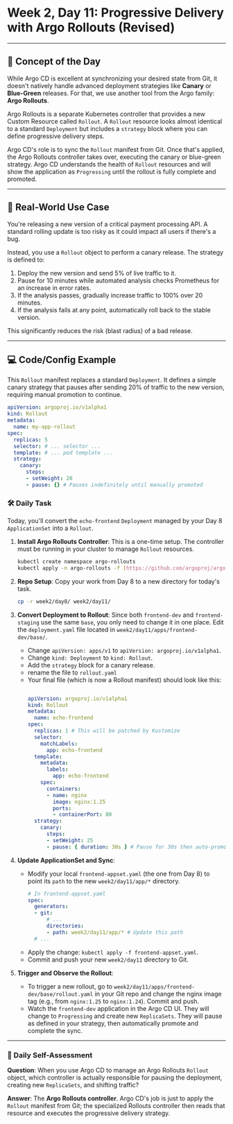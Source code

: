 # Week 2, Day 11: Progressive Delivery with Argo Rollouts (Revised)

---
## 🧠 Concept of the Day

While Argo CD is excellent at synchronizing your desired state from Git, it doesn't natively handle advanced deployment strategies like **Canary** or **Blue-Green** releases. For that, we use another tool from the Argo family: **Argo Rollouts**.

Argo Rollouts is a separate Kubernetes controller that provides a new Custom Resource called `Rollout`. A `Rollout` resource looks almost identical to a standard `Deployment` but includes a `strategy` block where you can define progressive delivery steps.

Argo CD's role is to sync the `Rollout` manifest from Git. Once that's applied, the Argo Rollouts controller takes over, executing the canary or blue-green strategy. Argo CD understands the health of `Rollout` resources and will show the application as `Progressing` until the rollout is fully complete and promoted.

---
## 💼 Real-World Use Case

You're releasing a new version of a critical payment processing API. A standard rolling update is too risky as it could impact all users if there's a bug.

Instead, you use a `Rollout` object to perform a canary release. The strategy is defined to:
1.  Deploy the new version and send 5% of live traffic to it.
2.  Pause for 10 minutes while automated analysis checks Prometheus for an increase in error rates.
3.  If the analysis passes, gradually increase traffic to 100% over 20 minutes.
4.  If the analysis fails at any point, automatically roll back to the stable version.

This significantly reduces the risk (blast radius) of a bad release.

---
## 💻 Code/Config Example

This `Rollout` manifest replaces a standard `Deployment`. It defines a simple canary strategy that pauses after sending 20% of traffic to the new version, requiring manual promotion to continue.

```yaml
apiVersion: argoproj.io/v1alpha1
kind: Rollout
metadata:
  name: my-app-rollout
spec:
  replicas: 5
  selector: # ... selector ...
  template: # ... pod template ...
  strategy:
    canary:
      steps:
      - setWeight: 20
      - pause: {} # Pauses indefinitely until manually promoted
```

### 🛠️ Daily Task

Today, you'll convert the `echo-frontend` `Deployment` managed by your Day 8 `ApplicationSet` into a `Rollout`.

1.  **Install Argo Rollouts Controller**: This is a one-time setup. The controller must be running in your cluster to manage `Rollout` resources.
    ```bash
    kubectl create namespace argo-rollouts
    kubectl apply -n argo-rollouts -f [https://github.com/argoproj/argo-rollouts/releases/latest/download/install.yaml](https://github.com/argoproj/argo-rollouts/releases/latest/download/install.yaml)
    ```

2.  **Repo Setup**: Copy your work from Day 8 to a new directory for today's task.
    ```bash
    cp -r week2/day8/ week2/day11/
    ```

3.  **Convert Deployment to Rollout**: Since both `frontend-dev` and `frontend-staging` use the same `base`, you only need to change it in one place. Edit the `deployment.yaml` file located in `week2/day11/apps/frontend-dev/base/`.
    * Change `apiVersion: apps/v1` to `apiVersion: argoproj.io/v1alpha1`.
    * Change `kind: Deployment` to `kind: Rollout`.
    * Add the `strategy` block for a canary release.
    * rename the file to `rollout.yaml`
    * Your final file (which is now a Rollout manifest) should look like this:
        ```yaml
   
        apiVersion: argoproj.io/v1alpha1
        kind: Rollout
        metadata:
          name: echo-frontend
        spec:
          replicas: 1 # This will be patched by Kustomize
          selector:
            matchLabels:
              app: echo-frontend
          template:
            metadata:
              labels:
                app: echo-frontend
            spec:
              containers:
              - name: nginx
                image: nginx:1.25
                ports:
                - containerPort: 80
          strategy:
            canary:
              steps:
              - setWeight: 25
              - pause: { duration: 30s } # Pause for 30s then auto-promote
        ```

4.  **Update ApplicationSet and Sync**:
    * Modify your local `frontend-appset.yaml` (the one from Day 8) to point its `path` to the new `week2/day11/app/*` directory.
        ```yaml
        # In frontend-appset.yaml
        spec:
          generators:
          - git:
              # ...
              directories:
              - path: week2/day11/app/* # Update this path
          # ...
        ```
    * Apply the change: `kubectl apply -f frontend-appset.yaml`.
    * Commit and push your new `week2/day11` directory to Git.

5.  **Trigger and Observe the Rollout**:
    * To trigger a new rollout, go to `week2/day11/apps/frontend-dev/base/rollout.yaml` in your Git repo and change the nginx image tag (e.g., from `nginx:1.25` to `nginx:1.24`). Commit and push.
    * Watch the `frontend-dev` application in the Argo CD UI. They will change to `Progressing` and create new `ReplicaSets`. They will pause as defined in your strategy, then automatically promote and complete the sync.

---
### 🤔 Daily Self-Assessment

**Question**: When you use Argo CD to manage an Argo Rollouts `Rollout` object, which controller is actually responsible for pausing the deployment, creating new `ReplicaSets`, and shifting traffic?

**Answer**: The **Argo Rollouts controller**. Argo CD's job is just to apply the `Rollout` manifest from Git; the specialized Rollouts controller then reads that resource and executes the progressive delivery strategy.
